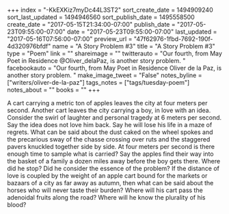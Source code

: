 +++
index = "-KkEXKiz7myDc44L3ST2"
sort_create_date = 1494909240
sort_last_updated = 1494946560
sort_publish_date = 1495558500
create_date = "2017-05-15T21:34:00-07:00"
publish_date = "2017-05-23T09:55:00-07:00"
date = "2017-05-23T09:55:00-07:00"
last_updated = "2017-05-16T07:56:00-07:00"
preview_url = "47f62976-1fbd-7692-190f-4d320976bfdf"
name = "A Story Problem #3"
title = "A Story Problem #3"
type = "Poem"
link = ""
shareimage = ""
twitterauto = "Our fourth, from May Poet in Residence @Oliver_delaPaz, is another story problem. "
facebookauto = "Our fourth, from May Poet in Residence Oliver de la Paz, is another story problem. "
make_image_tweet = "False"
notes_byline = ["writers/oliver-de-la-paz"]
tags_notes = ["tags/tuesday-poem"]
notes_about = ""
books = ""
+++
<p class="prose-poem">A cart carrying a metric ton of apples leaves the city at four meters per second. Another cart leaves the city carrying a boy, in love with an idea. Consider the swirl of laughter and personal tragedy at 6 meters per second. Say the idea does not love him back. Say he will lose his life in a maze of regrets. What can be said about the dust caked on the wheel spokes and the precarious sway of the chasse crossing over ruts and the staggered pavers knuckled together side by side. At four meters per second is there enough time to sample what is carried? Say the apples find their way into the basket of a family a dozen miles away before the boy gets there. Where did he stop? Did he consider the essence of the problem? If the distance of love is coupled by the weight of an apple cart bound for the markets or bazaars of a city as far away as autumn, then what can be said about the horses who will never taste their burden? Where will his cart pass the adenoidal fruits along the road? Where will he know the plurality of his blood?</p>